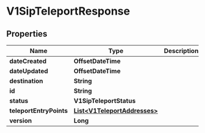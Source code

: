

# V1SipTeleportResponse


## Properties

Name | Type | Description | Notes
------------ | ------------- | ------------- | -------------
**dateCreated** | **OffsetDateTime** |  |  [optional]
**dateUpdated** | **OffsetDateTime** |  |  [optional]
**destination** | **String** |  |  [optional]
**id** | **String** |  |  [optional]
**status** | **V1SipTeleportStatus** |  |  [optional]
**teleportEntryPoints** | [**List&lt;V1TeleportAddresses&gt;**](V1TeleportAddresses.md) |  |  [optional]
**version** | **Long** |  |  [optional]



